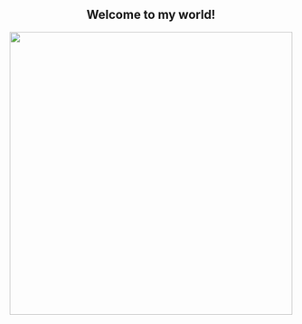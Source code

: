 <center><h2> Welcome to my world! </h2></center>

<center> <img src="https://78.media.tumblr.com/35eca59755c8f92171a033044faca60f/tumblr_p38fjmA9vh1v5s7ico1_500.gif" width="500px"> </center>


<!--
**Mono-Rim/Mono-Rim** is a ✨ _special_ ✨ repository because its `README.md` (this file) appears on your GitHub profile.

Here are some ideas to get you started:

- 🔭 I’m currently working on ...
- 🌱 I’m currently learning ...
- 👯 I’m looking to collaborate on ...
- 🤔 I’m looking for help with ...
- 💬 Ask me about ...
- 📫 How to reach me: ...
- 😄 Pronouns: ...
- ⚡ Fun fact: ...
-->
